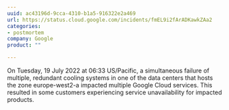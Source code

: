 ```yaml
---
uuid: ac43196d-9cca-4310-b1a5-916322e2a469
url: https://status.cloud.google.com/incidents/fmEL9i2fArADKawkZAa2
categories:
- postmortem
company: Google
product: ""

---
```


On Tuesday, 19 July 2022 at 06:33 US/Pacific, a simultaneous failure of multiple, redundant cooling systems in one of the data centers that hosts the zone europe-west2-a impacted multiple Google Cloud services. This resulted in some customers experiencing service unavailability for impacted products.
